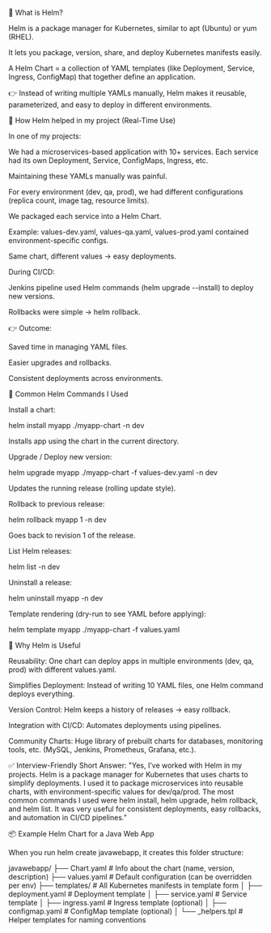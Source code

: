 🔹 What is Helm?

Helm is a package manager for Kubernetes, similar to apt (Ubuntu) or yum (RHEL).

It lets you package, version, share, and deploy Kubernetes manifests easily.

A Helm Chart = a collection of YAML templates (like Deployment, Service, Ingress, ConfigMap) that together define an application.

👉 Instead of writing multiple YAMLs manually, Helm makes it reusable, parameterized, and easy to deploy in different environments.

🔹 How Helm helped in my project (Real-Time Use)

In one of my projects:

We had a microservices-based application with 10+ services. Each service had its own Deployment, Service, ConfigMaps, Ingress, etc.

Maintaining these YAMLs manually was painful.

For every environment (dev, qa, prod), we had different configurations (replica count, image tag, resource limits).

We packaged each service into a Helm Chart.

Example: values-dev.yaml, values-qa.yaml, values-prod.yaml contained environment-specific configs.

Same chart, different values → easy deployments.

During CI/CD:

Jenkins pipeline used Helm commands (helm upgrade --install) to deploy new versions.

Rollbacks were simple → helm rollback.

👉 Outcome:

Saved time in managing YAML files.

Easier upgrades and rollbacks.

Consistent deployments across environments.

🔹 Common Helm Commands I Used

Install a chart:

helm install myapp ./myapp-chart -n dev


Installs app using the chart in the current directory.

Upgrade / Deploy new version:

helm upgrade myapp ./myapp-chart -f values-dev.yaml -n dev


Updates the running release (rolling update style).

Rollback to previous release:

helm rollback myapp 1 -n dev


Goes back to revision 1 of the release.

List Helm releases:

helm list -n dev


Uninstall a release:

helm uninstall myapp -n dev


Template rendering (dry-run to see YAML before applying):

helm template myapp ./myapp-chart -f values.yaml

🔹 Why Helm is Useful

Reusability: One chart can deploy apps in multiple environments (dev, qa, prod) with different values.yaml.

Simplifies Deployment: Instead of writing 10 YAML files, one Helm command deploys everything.

Version Control: Helm keeps a history of releases → easy rollback.

Integration with CI/CD: Automates deployments using pipelines.

Community Charts: Huge library of prebuilt charts for databases, monitoring tools, etc. (MySQL, Jenkins, Prometheus, Grafana, etc.).

✅ Interview-Friendly Short Answer:
"Yes, I’ve worked with Helm in my projects. Helm is a package manager for Kubernetes that uses charts to simplify deployments. 
I used it to package microservices into reusable charts, with environment-specific values for dev/qa/prod.
The most common commands I used were helm install, helm upgrade, helm rollback, and helm list. It was very useful for consistent deployments, easy rollbacks, and automation in CI/CD pipelines.”


📦 Example Helm Chart for a Java Web App

When you run helm create javawebapp, it creates this folder structure:

javawebapp/
├── Chart.yaml              # Info about the chart (name, version, description)
├── values.yaml             # Default configuration (can be overridden per env)
├── templates/              # All Kubernetes manifests in template form
│   ├── deployment.yaml     # Deployment template
│   ├── service.yaml        # Service template
│   ├── ingress.yaml        # Ingress template (optional)
│   ├── configmap.yaml      # ConfigMap template (optional)
│   └── _helpers.tpl        # Helper templates for naming conventions
